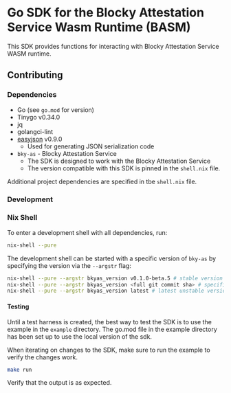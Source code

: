 # Go SDK for the Blocky Attestation Service Wasm Runtime (BASM)

This SDK provides functions for interacting with Blocky Attestation Service
WASM runtime.

## Contributing

### Dependencies

- Go (see `go.mod` for version)
- Tinygo v0.34.0
- jq
- golangci-lint
- [easyjson](https://github.com/mailru/easyjson) v0.9.0
    - Used for generating JSON serialization code
- `bky-as` - Blocky Attestation Service
    - The SDK is designed to work with the Blocky Attestation Service
    - The version compatible with this SDK is pinned in the `shell.nix` file.

Additional project dependencies are specified in tbe `shell.nix` file.

### Development

### Nix Shell
To enter a development shell with all dependencies, run:

```bash
nix-shell --pure
```

The development shell can be started with a specific version of `bky-as` by
specifying the version via the `--argstr` flag:

```bash
nix-shell --pure --argstr bkyas_version v0.1.0-beta.5 # stable version
nix-shell --pure --argstr bkyas_version <full git commit sha> # specific unstable version
nix-shell --pure --argstr bkyas_version latest # latest unstable version
```

#### Testing

Until a test harness is created, the best way to test the SDK is to use the
example in the `example` directory. The go.mod file in the example directory
has been set up to use the local version of the sdk.

When iterating on changes to the SDK, make sure to run the example to verify
the changes work.

```bash
make run
```

Verify that the output is as expected.
